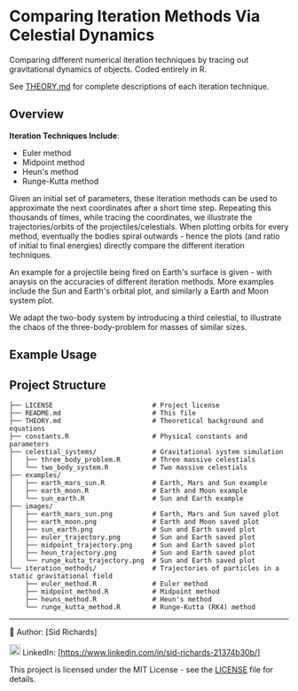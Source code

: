 # Comparing Iteration Methods Via Celestial Dynamics
Comparing different numerical iteration techniques by tracing out gravitational dynamics of objects.
Coded entirely in R.

See [THEORY.md](THEORY.md) for complete descriptions of each iteration technique.

## Overview

**Iteration Techniques Include**:
- Euler method
- Midpoint method
- Heun's method
- Runge-Kutta method

Given an initial set of parameters, these iteration methods can be used to approximate the next coordinates after a short time step.
Repeating this thousands of times, while tracing the coordinates, we illustrate the trajectories/orbits of the projectiles/celestials.
When plotting orbits for every method, eventually the bodies spiral outwards - hence the plots (and ratio of initial to final energies) directly compare the different iteration techniques.

An example for a projectile being fired on Earth's surface is given - with anaysis on the accuracies of different iteration methods.
More examples include the Sun and Earth's orbital plot, and similarly a Earth and Moon system plot.

We adapt the two-body system by introducing a third celestial, to illustrate the chaos of the three-body-problem for masses of similar sizes.

## Example Usage



## Project Structure

```
├── LICENSE                         # Project license
├── README.md                       # This file
├── THEORY.md                       # Theoretical background and equations
├── constants.R                     # Physical constants and parameters
├── celestial_systems/              # Gravitational system simulation
│   ├── three_body_problem.R        # Three massive celestials
│   └── two_body_system.R           # Two massive celestials
├── examples/
│   ├── earth_mars_sun.R            # Earth, Mars and Sun example
│   ├── earth_moon.R                # Earth and Moon example
│   └── sun_earth.R                 # Sun and Earth example
├── images/
│   ├── earth_mars_sun.png          # Earth, Mars and Sun saved plot
│   ├── earth_moon.png              # Earth and Moon saved plot
│   ├── sun_earth.png               # Sun and Earth saved plot
│   ├── euler_trajectory.png        # Sun and Earth saved plot
│   ├── midpoint_trajectory.png     # Sun and Earth saved plot
│   ├── heun_trajectory.png         # Sun and Earth saved plot
│   └── runge_kutta_trajectory.png  # Sun and Earth saved plot
└── iteration_methods/              # Trajectories of particles in a static gravitational field
    ├── euler_method.R              # Euler method
    ├── midpoint_method.R           # Midpoint method
    ├── heuns_method.R              # Heun's method
    └── runge_kutta_method.R        # Runge-Kutta (RK4) method
```

---

📘 Author: [Sid Richards]

<img src="https://cdn.jsdelivr.net/gh/devicons/devicon/icons/linkedin/linkedin-original.svg" width="20" /> LinkedIn: [https://www.linkedin.com/in/sid-richards-21374b30b/]

This project is licensed under the MIT License - see the [LICENSE](LICENSE) file for details.
